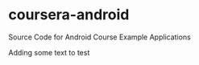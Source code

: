 coursera-android
================

Source Code for Android Course Example Applications

Adding some text to test
